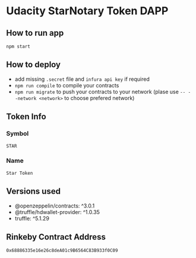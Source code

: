 # Udacity StarNotary Token DAPP

## How to run app

`npm start`

## How to deploy

* add missing `.secret` file and `infura api key` if required
* `npm run compile` to compile your contracts
* `npm run migrate` to push your contracts to your network (plase use `-- --network <network>` to choose prefered network)

## Token Info

### Symbol

`STAR`

### Name

`Star Token`


## Versions used

* @openzeppelin/contracts: ^3.0.1
* @truffle/hdwallet-provider: ^1.0.35
* truffle: ^5.1.29

## Rinkeby Contract Address

`0x68886335e16e26c8deA01c9B6564C83B933f0C09`